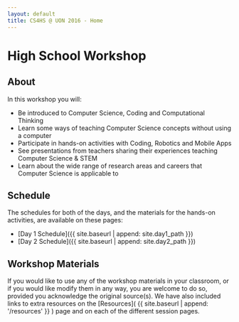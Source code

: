 ```yaml
---
layout: default
title: CS4HS @ UON 2016 - Home
---
```


# High School Workshop

## About

In this workshop you will:

- Be introduced to Computer Science, Coding and Computational Thinking
- Learn some ways of teaching Computer Science concepts without using a computer
- Participate in hands-on activities with Coding, Robotics and Mobile Apps
- See presentations from teachers sharing their experiences teaching Computer Science & STEM
- Learn about the wide range of research areas and careers that Computer Science is applicable to

## Schedule 

The schedules for both of the days, and the materials for the hands-on activities, are available on these pages:

- [Day 1 Schedule]({{ site.baseurl | append: site.day1_path }})
- [Day 2 Schedule]({{ site.baseurl | append: site.day2_path }})

## Workshop Materials

If you would like to use any of the workshop materials in your classroom, or if you would like modify them in any way, you are welcome to do so, provided you acknowledge the original source(s).
We have also included links to extra resources on the [Resources]( {{ site.baseurl | append: '/resources' }} ) page and on each of the different session pages.
